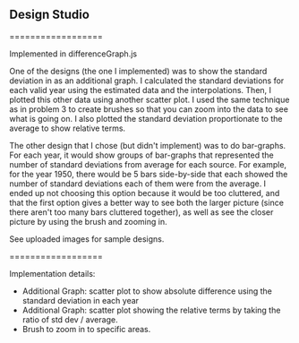 ## Design Studio  

==================

Implemented in differenceGraph.js

One of the designs (the one I implemented) was to show the standard deviation in as an additional graph.  I calculated the standard deviations for each valid year using the estimated data and the interpolations.  Then, I plotted this other data using another scatter plot.  I used the same technique as in problem 3 to create brushes so that you can zoom into the data to see what is going on.  I also plotted the standard deviation proportionate to the average to show relative terms.

The other design that I chose (but didn't implement) was to do bar-graphs.  For each year, it would show groups of bar-graphs that represented the number of standard deviations from average for each source.  For example, for the year 1950, there would be 5 bars side-by-side that each showed the number of standard deviations each of them were from the average.  I ended up not choosing this option because it would be too cluttered, and that the first option gives a better way to see both the larger picture (since there aren't too many bars cluttered together), as well as see the closer picture by using the brush and zooming in.

See uploaded images for sample designs.  

==================

Implementation details:
  - Additional Graph: scatter plot to show absolute difference using the standard deviation in each year  
  - Additional Graph: scatter plot showing the relative terms by taking the ratio of std dev / average.  
  - Brush to zoom in to specific areas.  
  

